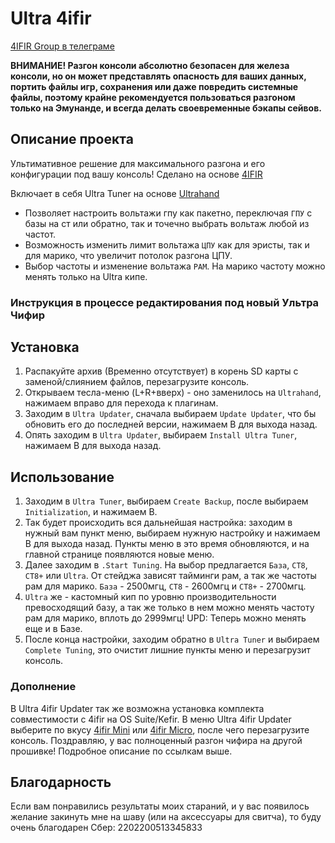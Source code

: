 # Ultra 4ifir

[4IFIR Group в телеграме](https://t.me/For4ifir)

**ВНИМАНИЕ! Разгон консоли абсолютно безопасен для железа консоли, но он может представлять опасность для ваших данных, портить файлы игр, сохранения или даже повредить системные файлы, поэтому крайне рекомендуется пользоваться разгоном только на Эмунанде, и всегда делать своевременные бэкапы сейвов.**

## Описание проекта
Ультимативное решение для максимального разгона и его конфигурации под вашу консоль!
Сделано на основе [4IFIR](https://github.com/rashevskyv/4IFIR)

Включает в себя Ultra Tuner на основе [Ultrahand](https://github.com/ppkantorski/Ultrahand-Overlay)
- Позволяет настроить вольтажи гпу как пакетно, переключая `ГПУ` с базы на ст или обратно, так и точечно выбрать вольтаж любой из частот.
- Возможность изменить лимит вольтажа `ЦПУ` как для эристы, так и для марико, что увеличит потолок разгона ЦПУ.
- Выбор частоты и изменение вольтажа `РАМ`. На марико частоту можно менять только на Ultra кипе.

### Инструкция в процессе редактирования под новый Ультра Чифир
## Установка

1. Распакуйте архив (Временно отсутствует) в корень SD карты с заменой/слиянием файлов, перезагрузите консоль.
2. Открываем тесла-меню (L+R+вверх) - оно заменилось на `Ultrahand`, нажимаем вправо для перехода к плагинам.
3. Заходим в `Ultra Updater`, сначала выбираем `Update Updater`, что бы обновить его до последней версии, нажимаем B для выхода назад.
4. Опять заходим в `Ultra Updater`, выбираем `Install Ultra Tuner`, нажимаем B для выхода назад.


## Использование

1. Заходим в `Ultra Tuner`, выбираем `Create Backup`, после выбираем `Initialization`, и нажимаем B.
2. Так будет происходить вся дальнейшая настройка: заходим в нужный вам пункт меню, выбираем нужную настройку и нажимаем B для выхода назад. Пункты меню в это время обновляются, и на главной странице появляются новые меню.
3. Далее заходим в `.Start Tuning`. На выбор предлагается `База`, `СТ8`, `СТ8+` или `Ultra`. От стейджа зависят тайминги рам, а так же частоты рам для марико. `База` - 2500мгц, `СТ8` - 2600мгц и `СТ8+` - 2700мгц.
4. `Ultra` же - кастомный кип по уровню производительности превосходящий базу, а так же только в нем можно менять частоту рам для марико, вплоть до 2999мгц! UPD: Теперь можно менять еще и в Базе.
4. После конца настройки, заходим обратно в `Ultra Tuner` и выбираем `Complete Tuning`, это очистит лишние пункты меню и перезагрузит консоль.


### Дополнение

В Ultra 4ifir Updater так же возможна установка комплекта совместимости с 4ifir на OS Suite/Kefir. В меню Ultra 4ifir Updater выберите по вкусу [4ifir Mini](https://github.com/redraz/4ifir-Mini) или [4ifir Micro](https://github.com/redraz/4ifir-Micro), после чего перезагрузите консоль. Поздравляю, у вас полноценный разгон чифира на другой прошивке! Подробное описание по ссылкам выше.



## Благодарность

Если вам понравились результаты моих стараний, и у вас появилось желание закинуть мне на шаву (или на аксессуары для свитча), то буду очень благодарен
Сбер: 2202200513345833
